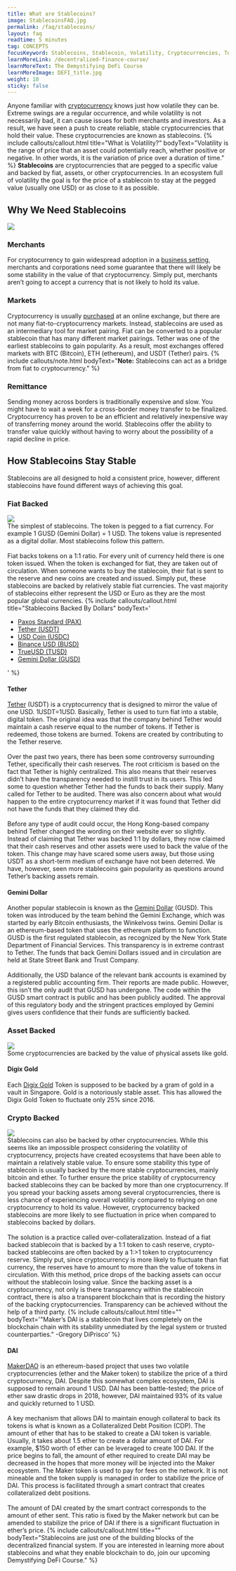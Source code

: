 ```yaml
---
title: What are Stablecoins?
image: StablecoinsFAQ.jpg
permalink: /faq/stablecoins/
layout: faq
readtime: 5 minutes
tag: CONCEPTS
focusKeyword: Stablecoins, Stablecoin, Volatility, Cryptocurrencies, Tether, Gemini Dollar, DAI, MakerDAO
learnMoreLink: /decentralized-finance-course/
learnMoreText: The Demystifying DeFi Course
learnMoreImage: DEFI_title.jpg
weight: 10
sticky: false
---
```

<span>Anyone familiar with <a href="/faq/what-is-cryptocurrency/">cryptocurrency</a> knows just how volatile they can be. Extreme swings are a regular occurrence, and while volatility is not necessarily bad, it can cause issues for both merchants and investors. As a result, we have seen a push to create reliable, stable cryptocurrencies that hold their value. These cryptocurrencies are known as stablecoins.</span>
{% include callouts/callout.html
   title="What is Volatility?"
	bodyText="Volatility is the range of price that an asset could potentially reach, whether positive or negative. In other words, it is the variation of price over a duration of time."
%}
<span><b>Stablecoins</b> are cryptocurrencies that are pegged to a specific value and backed by fiat, assets, or other cryptocurrencies. In an ecosystem full of volatility the goal is for the price of a stablecoin to stay at the pegged value (usually one USD) or as close to it as possible.</span>
<h2>Why We Need Stablecoins</h2>
<img src="/assets/img/StablecoinsTetherDai.jpg">
<h3>Merchants</h3>
<span>For cryptocurrency to gain widespread adoption in a <a href="/courses/blockchain-for-business/">business setting</a>, merchants and corporations need some guarantee that there will likely be some stability in the value of that cryptocurrency. Simply put, merchants aren’t going to accept a currency that is not likely to hold its value.</span>
<h3>Markets</h3>
<span>Cryptocurrency is usually <a href="/faq/how-to-buy-bitcoin/">purchased</a> at an online exchange, but there are not many fiat-to-cryptocurrency markets. Instead, stablecoins are used as an intermediary tool for market pairing. Fiat can be converted to a popular stablecoin that has many different market pairings. Tether was one of the earliest stablecoins to gain popularity. As a result, most exchanges offered markets with BTC (Bitcoin), ETH (ethereum), and USDT (Tether) pairs.</span>
{% include callouts/note.html
	bodyText="<b>Note:</b> Stablecoins can act as a bridge from fiat to cryptocurrency."
%}
<h3>Remittance</h3>
<span>Sending money across borders is traditionally expensive and slow. You might have to wait a week for a cross-border money transfer to be finalized. Cryptocurrency has proven to be an efficient and relatively inexpensive way of transferring money around the world. Stablecoins offer the ability to transfer value quickly without having to worry about the possibility of a rapid decline in price.</span>
<h2>How Stablecoins Stay Stable</h2>
<span>Stablecoins are all designed to hold a consistent price, however, different stablecoins have found different ways of achieving this goal.</span>
<h3>Fiat Backed</h3>
<img src="/assets/img/backedbycurrency.jpg">
<br>
<span>The simplest of stablecoins. The token is pegged to a fiat currency. For example 1 GUSD (Gemini Dollar) = 1 USD. The tokens value is represented as a digital dollar. Most stablecoins follow this pattern.</span>
<br>
<br>
<span>Fiat backs tokens on a 1:1 ratio. For every unit of currency held there is one token issued. When the token is exchanged for fiat, they are taken out of circulation. When someone wants to buy the stablecoin, their fiat is sent to the reserve and new coins are created and issued. Simply put, these stablecoins are backed by relatively stable fiat currencies. The vast majority of stablecoins either represent the USD or Euro as they are the most popular global currencies.</span>
{% include callouts/callout.html
   title="Stablecoins Backed By Dollars"
	bodyText='<ul>
  <li><a href="https://www.paxos.com/pax/">Paxos Standard (PAX)</a></li>
  <li><a href="https://tether.to/">Tether (USDT)</a></li>
  <li><a href="https://www.centre.io/usdc">USD Coin (USDC)</a></li>
  <li><a href="https://www.binance.com/en/busd">Binance USD (BUSD)</a></li>
  <li><a href="https://www.trusttoken.com/">TrueUSD (TUSD)</a></li>
  <li><a href="https://www.gemini.com/dollar">Gemini Dollar (GUSD)</a></li>
</ul>'
%}
<h4>Tether</h4>
<span><a href="https://tether.to/">Tether</a> (USDT) is a cryptocurrency that is designed to mirror the value of one USD. 1USDT=1USD. Basically, Tether is used to turn fiat into a stable, digital token. The original idea was that the company behind Tether would maintain a cash reserve equal to the number of tokens. If Tether is redeemed, those tokens are burned. Tokens are created by contributing to the Tether reserve.</span>
<br>
<br>
<span>Over the past two years, there has been some controversy surrounding Tether, specifically their cash reserves. The root criticism is based on the fact that Tether is highly centralized. This also means that their reserves didn’t have the transparency needed to instill trust in its users. This led some to question whether Tether had the funds to back their supply. Many called for Tether to be audited. There was also concern about what would happen to the entire cryptocurrency market if it was found that Tether did not have the funds that they claimed they did.</span>
<br>
<br>
<span>Before any type of audit could occur, the Hong Kong-based company behind Tether changed the wording on their website ever so slightly. Instead of claiming that Tether was backed 1:1 by dollars, they now claimed that their cash reserves and other assets were used to back the value of the token. This change may have scared some users away, but those using USDT as a short-term medium of exchange have not been deterred. We have, however, seen more stablecoins gain popularity as questions around Tether’s backing assets remain.</span>
<h4>Gemini Dollar</h4>
<span>Another popular stablecoin is known as the <a href="https://www.gemini.com/dollar">Gemini Dollar</a> (GUSD). This token was introduced by the team behind the Gemini Exchange, which was started by early Bitcoin enthusiasts, the Winkelvoss twins. Gemini Dollar is an ethereum-based token that uses the ethereum platform to function. GUSD is the first regulated stablecoin, as recognized by the New York State Department of Financial Services. This transparency is in extreme contrast to Tether. The funds that back Gemini Dollars issued and in circulation are held at State Street Bank and Trust Company.</span>
<br>
<br>
<span>Additionally, the USD balance of the relevant bank accounts is examined by a registered public accounting firm. Their reports are made public. However, this isn’t the only audit that GUSD has undergone. The code within the GUSD smart contract is public and has been publicly audited.  The approval of this regulatory body and the stringent practices employed by Gemini gives users confidence that their funds are sufficiently backed.</span>
<h3>Asset Backed</h3>
<img src="/assets/img/backedbyassets.jpg">
<br>
<span>Some cryptocurrencies are backed by the value of physical assets like gold.</span>
<h4>Digix Gold</h4>
<span>Each <a href="https://digix.global/">Digix Gold</a> Token is supposed to be backed by a gram of gold in a vault in Singapore. Gold is a notoriously stable asset. This has allowed the Digix Gold Token to fluctuate only 25% since 2016.</span>
<h3>Crypto Backed</h3>
<img src="/assets/img/backedbycollateralization.jpg">
<br>
<span>Stablecoins can also be backed by other cryptocurrencies. While this seems like an impossible prospect considering the volatility of cryptocurrency, projects have created ecosystems that have been able to maintain a relatively stable value. To ensure some stability this type of stablecoin is usually backed by the more stable cryptocurrencies, mainly bitcoin and ether. To further ensure the price stability of cryptocurrency backed stablecoins they can be backed by more than one cryptocurrency. If you spread your backing assets among several cryptocurrencies, there is less chance of experiencing overall volatility compared to relying on one cryptocurrency to hold its value. However, cryptocurrency backed stablecoins are more likely to see fluctuation in price when compared to stablecoins backed by dollars.</span>
<br>
<br>
<span>The solution is a practice called over-collateralization. Instead of a fiat backed stablecoin that is backed by a 1:1 token to cash reserve, crypto-backed stablecoins are often backed by a 1:>1 token to cryptocurrency reserve. Simply put, since cryptocurrency is more likely to fluctuate than fiat currency, the reserves have to amount to more than the value of tokens in circulation. With this method, price drops of the backing assets can occur without the stablecoin losing value. Since the backing asset is a cryptocurrency, not only is there transparency within the stablecoin contract, there is also a transparent blockchain that is recording the history of the backing cryptocurrencies. Transparency can be achieved without the help of a third party.</span>
{% include callouts/callout.html
   title=""
	bodyText='"Maker’s DAI is a stablecoin that lives completely on the blockchain chain with its stability unmediated by the legal system or trusted counterparties."
-Gregory DiPrisco'
%}
<h4>DAI</h4>
<span><a href="https://makerdao.com/en/">MakerDAO</a> is an ethereum-based project that uses two volatile cryptocurrencies (ether and the Maker token) to stabilize the price of a third cryptocurrency, DAI. Despite this somewhat complex ecosystem, DAI is supposed to remain around 1 USD. DAI has been battle-tested; the price of ether saw drastic drops in 2018, however, DAI maintained 93% of its value and quickly returned to 1 USD.</span>
<br>
<br>
<span>A key mechanism that allows DAI to maintain enough collateral to back its tokens is what is known as a Collateralized Debt Position (CDP). The amount of ether that has to be staked to create a DAI token is variable. Usually, it takes about 1.5 ether to create a dollar amount of DAI. For example, $150 worth of ether can be leveraged to create 100 DAI. If the price begins to fall, the amount of ether required to create DAI may be decreased in the hopes that more money will be injected into the Maker ecosystem. The Maker token is used to pay for fees on the network. It is not mineable and the token supply is managed in order to stabilize the price of DAI. This process is facilitated through a smart contract that creates collateralized debt positions.</span>
<br>
<br>
<span>The amount of DAI created by the smart contract corresponds to the amount of ether sent. This ratio is fixed by the Maker network but can be amended to stabilize the price of DAI if there is a significant fluctuation in ether’s price.</span>
{% include callouts/callout.html
   title=""
	bodyText="Stablecoins are just one of the building blocks of the decentralized financial system. If you are interested in learning more about stablecoins and what they enable blockchain to do, join our upcoming Demystifying DeFi Course."
%}

